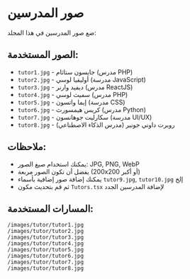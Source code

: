 # صور المدرسين

ضع صور المدرسين في هذا المجلد:

## الصور المستخدمة:
- `tutor1.jpg` - جايسون ستاثام (مدرس PHP)
- `tutor2.jpg` - أوليفيا لوسي (مدرسة JavaScript)
- `tutor3.jpg` - ديفيد وارنر (مدرس ReactJS)
- `tutor4.jpg` - سميث لوسي (مدرس PHP)
- `tutor5.jpg` - إيما واتسون (مدرسة CSS)
- `tutor6.jpg` - كريس هيمسورث (مدرس Python)
- `tutor7.jpg` - سكارليت جوهانسون (مدرسة UI/UX)
- `tutor8.jpg` - روبرت داوني جونير (مدرس الذكاء الاصطناعي)

## ملاحظات:
- يمكنك استخدام صيغ الصور: JPG, PNG, WebP
- يفضل أن تكون الصور مربعة (200x200 أو أكبر)
- يمكنك إضافة صور إضافية بأسماء `tutor9.jpg`, `tutor10.jpg` إلخ
- ثم قم بتحديث مكون `Tutors.tsx` لإضافة المدرسين الجدد

## المسارات المستخدمة:
```
/images/tutor/tutor1.jpg
/images/tutor/tutor2.jpg
/images/tutor/tutor3.jpg
/images/tutor/tutor4.jpg
/images/tutor/tutor5.jpg
/images/tutor/tutor6.jpg
/images/tutor/tutor7.jpg
/images/tutor/tutor8.jpg
```
